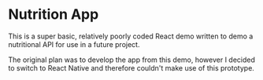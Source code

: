 # Nutrition App

This is a super basic, relatively poorly coded React demo written to demo a nutritional API for use in a future project. 

The original plan was to develop the app from this demo, however I decided to switch to React Native and therefore couldn't make use of this prototype.
